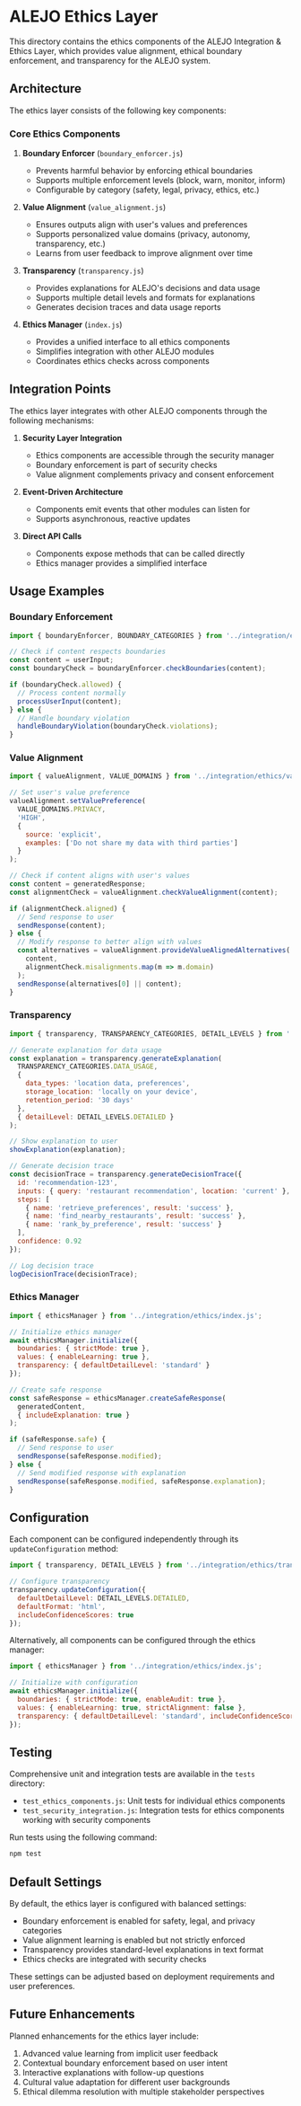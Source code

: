 # ALEJO Ethics Layer

This directory contains the ethics components of the ALEJO Integration & Ethics Layer, which provides value alignment, ethical boundary enforcement, and transparency for the ALEJO system.

## Architecture

The ethics layer consists of the following key components:

### Core Ethics Components

1. **Boundary Enforcer** (`boundary_enforcer.js`)
   - Prevents harmful behavior by enforcing ethical boundaries
   - Supports multiple enforcement levels (block, warn, monitor, inform)
   - Configurable by category (safety, legal, privacy, ethics, etc.)

2. **Value Alignment** (`value_alignment.js`)
   - Ensures outputs align with user's values and preferences
   - Supports personalized value domains (privacy, autonomy, transparency, etc.)
   - Learns from user feedback to improve alignment over time

3. **Transparency** (`transparency.js`)
   - Provides explanations for ALEJO's decisions and data usage
   - Supports multiple detail levels and formats for explanations
   - Generates decision traces and data usage reports

4. **Ethics Manager** (`index.js`)
   - Provides a unified interface to all ethics components
   - Simplifies integration with other ALEJO modules
   - Coordinates ethics checks across components

## Integration Points

The ethics layer integrates with other ALEJO components through the following mechanisms:

1. **Security Layer Integration**
   - Ethics components are accessible through the security manager
   - Boundary enforcement is part of security checks
   - Value alignment complements privacy and consent enforcement

2. **Event-Driven Architecture**
   - Components emit events that other modules can listen for
   - Supports asynchronous, reactive updates

3. **Direct API Calls**
   - Components expose methods that can be called directly
   - Ethics manager provides a simplified interface

## Usage Examples

### Boundary Enforcement

```javascript
import { boundaryEnforcer, BOUNDARY_CATEGORIES } from '../integration/ethics/boundary_enforcer.js';

// Check if content respects boundaries
const content = userInput;
const boundaryCheck = boundaryEnforcer.checkBoundaries(content);

if (boundaryCheck.allowed) {
  // Process content normally
  processUserInput(content);
} else {
  // Handle boundary violation
  handleBoundaryViolation(boundaryCheck.violations);
}
```

### Value Alignment

```javascript
import { valueAlignment, VALUE_DOMAINS } from '../integration/ethics/value_alignment.js';

// Set user's value preference
valueAlignment.setValuePreference(
  VALUE_DOMAINS.PRIVACY,
  'HIGH',
  { 
    source: 'explicit',
    examples: ['Do not share my data with third parties']
  }
);

// Check if content aligns with user's values
const content = generatedResponse;
const alignmentCheck = valueAlignment.checkValueAlignment(content);

if (alignmentCheck.aligned) {
  // Send response to user
  sendResponse(content);
} else {
  // Modify response to better align with values
  const alternatives = valueAlignment.provideValueAlignedAlternatives(
    content,
    alignmentCheck.misalignments.map(m => m.domain)
  );
  sendResponse(alternatives[0] || content);
}
```

### Transparency

```javascript
import { transparency, TRANSPARENCY_CATEGORIES, DETAIL_LEVELS } from '../integration/ethics/transparency.js';

// Generate explanation for data usage
const explanation = transparency.generateExplanation(
  TRANSPARENCY_CATEGORIES.DATA_USAGE,
  {
    data_types: 'location data, preferences',
    storage_location: 'locally on your device',
    retention_period: '30 days'
  },
  { detailLevel: DETAIL_LEVELS.DETAILED }
);

// Show explanation to user
showExplanation(explanation);

// Generate decision trace
const decisionTrace = transparency.generateDecisionTrace({
  id: 'recommendation-123',
  inputs: { query: 'restaurant recommendation', location: 'current' },
  steps: [
    { name: 'retrieve_preferences', result: 'success' },
    { name: 'find_nearby_restaurants', result: 'success' },
    { name: 'rank_by_preference', result: 'success' }
  ],
  confidence: 0.92
});

// Log decision trace
logDecisionTrace(decisionTrace);
```

### Ethics Manager

```javascript
import { ethicsManager } from '../integration/ethics/index.js';

// Initialize ethics manager
await ethicsManager.initialize({
  boundaries: { strictMode: true },
  values: { enableLearning: true },
  transparency: { defaultDetailLevel: 'standard' }
});

// Create safe response
const safeResponse = ethicsManager.createSafeResponse(
  generatedContent,
  { includeExplanation: true }
);

if (safeResponse.safe) {
  // Send response to user
  sendResponse(safeResponse.modified);
} else {
  // Send modified response with explanation
  sendResponse(safeResponse.modified, safeResponse.explanation);
}
```

## Configuration

Each component can be configured independently through its `updateConfiguration` method:

```javascript
import { transparency, DETAIL_LEVELS } from '../integration/ethics/transparency.js';

// Configure transparency
transparency.updateConfiguration({
  defaultDetailLevel: DETAIL_LEVELS.DETAILED,
  defaultFormat: 'html',
  includeConfidenceScores: true
});
```

Alternatively, all components can be configured through the ethics manager:

```javascript
import { ethicsManager } from '../integration/ethics/index.js';

// Initialize with configuration
await ethicsManager.initialize({
  boundaries: { strictMode: true, enableAudit: true },
  values: { enableLearning: true, strictAlignment: false },
  transparency: { defaultDetailLevel: 'standard', includeConfidenceScores: true }
});
```

## Testing

Comprehensive unit and integration tests are available in the `tests` directory:

- `test_ethics_components.js`: Unit tests for individual ethics components
- `test_security_integration.js`: Integration tests for ethics components working with security components

Run tests using the following command:

```bash
npm test
```

## Default Settings

By default, the ethics layer is configured with balanced settings:

- Boundary enforcement is enabled for safety, legal, and privacy categories
- Value alignment learning is enabled but not strictly enforced
- Transparency provides standard-level explanations in text format
- Ethics checks are integrated with security checks

These settings can be adjusted based on deployment requirements and user preferences.

## Future Enhancements

Planned enhancements for the ethics layer include:

1. Advanced value learning from implicit user feedback
2. Contextual boundary enforcement based on user intent
3. Interactive explanations with follow-up questions
4. Cultural value adaptation for different user backgrounds
5. Ethical dilemma resolution with multiple stakeholder perspectives
